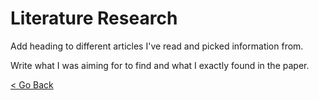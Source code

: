 # Literature Research

Add heading to different articles I've read and picked information from.

Write what I was aiming for to find and what I exactly found in the paper.

[<  Go Back](../README.md)
